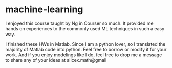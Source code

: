 # machine-learning

I enjoyed this course taught by Ng in Courser so much. It provided me hands on experiences to the commonly used ML techniques in such a easy way. 

I finished these HWs in Matlab. Since I am a python lover, so I translated the majority of Matlab code into python. Feel free to borrow or modify it for your work. And if you enjoy modelings like I do, feel free to drop me a message to share any of your ideas at alicex.math@gmail

